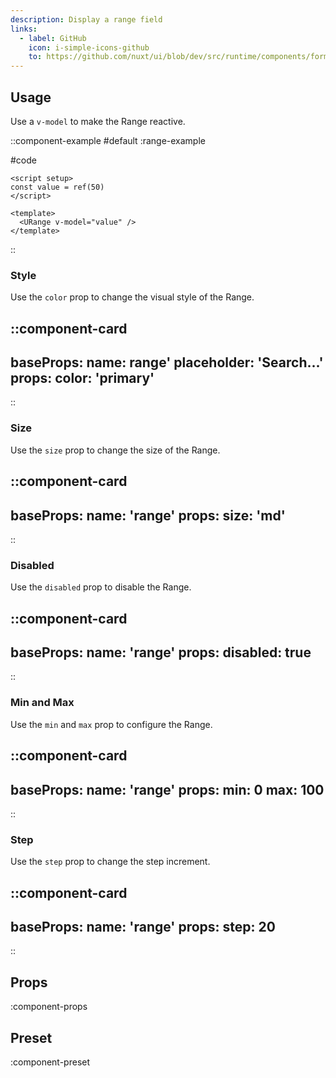 ```yaml
---
description: Display a range field
links:
  - label: GitHub
    icon: i-simple-icons-github
    to: https://github.com/nuxt/ui/blob/dev/src/runtime/components/forms/Range.vue
---
```


## Usage

Use a `v-model` to make the Range reactive.

::component-example
#default
:range-example

#code
```vue
<script setup>
const value = ref(50)
</script>

<template>
  <URange v-model="value" />
</template>
```
::

### Style

Use the `color` prop to change the visual style of the Range.

::component-card
---
baseProps:
  name: range'
  placeholder: 'Search...'
props:
  color: 'primary'
---
::

### Size

Use the `size` prop to change the size of the Range.

::component-card
---
baseProps:
  name: 'range'
props:
  size: 'md'
---
::

### Disabled

Use the `disabled` prop to disable the Range.

::component-card
---
baseProps:
  name: 'range'
props:
  disabled: true
---
::

### Min and Max

Use the `min` and `max` prop to configure the Range.

::component-card
---
baseProps:
  name: 'range'
props:
  min: 0
  max: 100
---
::

### Step

Use the `step` prop to change the step increment.

::component-card
---
baseProps:
  name: 'range'
props:
  step: 20
---
::

## Props

:component-props

## Preset

:component-preset
